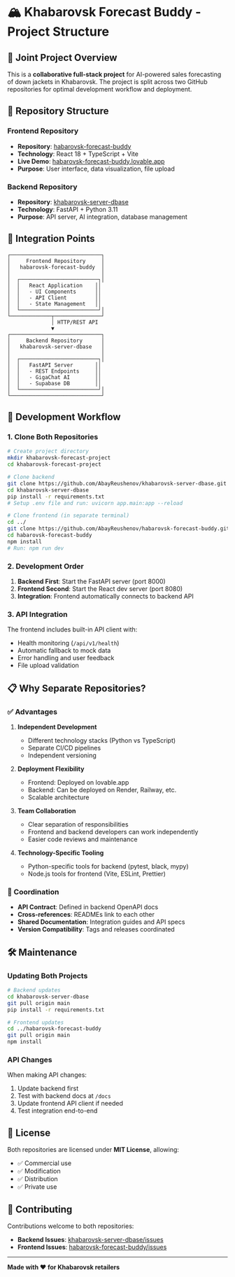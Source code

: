 # 🏔️ Khabarovsk Forecast Buddy - Project Structure

## 🤝 Joint Project Overview

This is a **collaborative full-stack project** for AI-powered sales forecasting of down jackets in Khabarovsk. The project is split across two GitHub repositories for optimal development workflow and deployment.

## 📁 Repository Structure

### Frontend Repository
- **Repository**: [habarovsk-forecast-buddy](https://github.com/AbayReushenov/habarovsk-forecast-buddy)
- **Technology**: React 18 + TypeScript + Vite
- **Live Demo**: [habarovsk-forecast-buddy.lovable.app](https://habarovsk-forecast-buddy.lovable.app/)
- **Purpose**: User interface, data visualization, file upload

### Backend Repository
- **Repository**: [khabarovsk-server-dbase](https://github.com/AbayReushenov/khabarovsk-server-dbase)
- **Technology**: FastAPI + Python 3.11
- **Purpose**: API server, AI integration, database management

## 🔗 Integration Points

```
┌─────────────────────────────┐
│     Frontend Repository     │
│   habarovsk-forecast-buddy  │
│                             │
│  ┌─────────────────────────┐│
│  │   React Application    ││
│  │   - UI Components      ││
│  │   - API Client         ││
│  │   - State Management   ││
│  └─────────────────────────┘│
└─────────────┬───────────────┘
              │ HTTP/REST API
              ▼
┌─────────────────────────────┐
│     Backend Repository      │
│   khabarovsk-server-dbase   │
│                             │
│  ┌─────────────────────────┐│
│  │   FastAPI Server       ││
│  │   - REST Endpoints     ││
│  │   - GigaChat AI        ││
│  │   - Supabase DB        ││
│  └─────────────────────────┘│
└─────────────────────────────┘
```

## 🚀 Development Workflow

### 1. Clone Both Repositories

```bash
# Create project directory
mkdir khabarovsk-forecast-project
cd khabarovsk-forecast-project

# Clone backend
git clone https://github.com/AbayReushenov/khabarovsk-server-dbase.git
cd khabarovsk-server-dbase
pip install -r requirements.txt
# Setup .env file and run: uvicorn app.main:app --reload

# Clone frontend (in separate terminal)
cd ../
git clone https://github.com/AbayReushenov/habarovsk-forecast-buddy.git
cd habarovsk-forecast-buddy
npm install
# Run: npm run dev
```

### 2. Development Order

1. **Backend First**: Start the FastAPI server (port 8000)
2. **Frontend Second**: Start the React dev server (port 8080)
3. **Integration**: Frontend automatically connects to backend API

### 3. API Integration

The frontend includes built-in API client with:
- Health monitoring (`/api/v1/health`)
- Automatic fallback to mock data
- Error handling and user feedback
- File upload validation

## 📋 Why Separate Repositories?

### ✅ Advantages

1. **Independent Development**
   - Different technology stacks (Python vs TypeScript)
   - Separate CI/CD pipelines
   - Independent versioning

2. **Deployment Flexibility**
   - Frontend: Deployed on lovable.app
   - Backend: Can be deployed on Render, Railway, etc.
   - Scalable architecture

3. **Team Collaboration**
   - Clear separation of responsibilities
   - Frontend and backend developers can work independently
   - Easier code reviews and maintenance

4. **Technology-Specific Tooling**
   - Python-specific tools for backend (pytest, black, mypy)
   - Node.js tools for frontend (Vite, ESLint, Prettier)

### 🔄 Coordination

- **API Contract**: Defined in backend OpenAPI docs
- **Cross-references**: READMEs link to each other
- **Shared Documentation**: Integration guides and API specs
- **Version Compatibility**: Tags and releases coordinated

## 🛠️ Maintenance

### Updating Both Projects

```bash
# Backend updates
cd khabarovsk-server-dbase
git pull origin main
pip install -r requirements.txt

# Frontend updates
cd ../habarovsk-forecast-buddy
git pull origin main
npm install
```

### API Changes

When making API changes:
1. Update backend first
2. Test with backend docs at `/docs`
3. Update frontend API client if needed
4. Test integration end-to-end

## 📄 License

Both repositories are licensed under **MIT License**, allowing:
- ✅ Commercial use
- ✅ Modification
- ✅ Distribution
- ✅ Private use

## 🙏 Contributing

Contributions welcome to both repositories:
- **Backend Issues**: [khabarovsk-server-dbase/issues](https://github.com/AbayReushenov/khabarovsk-server-dbase/issues)
- **Frontend Issues**: [habarovsk-forecast-buddy/issues](https://github.com/AbayReushenov/habarovsk-forecast-buddy/issues)

---

**Made with ❤️ for Khabarovsk retailers**
